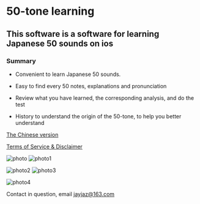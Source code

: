 # 50-tone learning
## This software is a software for learning Japanese 50 sounds on ios
### Summary
* Convenient to learn Japanese 50 sounds.

* Easy to find every 50 notes, explanations and pronunciation

* Review what you have learned, the corresponding analysis, and do the test

* History to understand the origin of the 50-tone, to help you better understand

[The Chinese version](https://github.com/jazjay-stack/50-/blob/master/English.md)

[Terms of Service & Disclaimer](https://github.com/jazjay-stack/50-/blob/master/%E6%9C%8D%E5%8A%A1%E6%9D%A1%E6%AC%BE.md)

![photo](https://upload-images.jianshu.io/upload_images/20720473-f8c2794e0184a16b.png)   ![photo1](https://upload-images.jianshu.io/upload_images/20720473-56ae96581d6a2433.png)

![photo2](https://upload-images.jianshu.io/upload_images/20720473-2f733ec51a64922f.png)    ![photo3](https://upload-images.jianshu.io/upload_images/20720473-c7990f46be64a242.png)

![photo4](https://upload-images.jianshu.io/upload_images/20720473-93fd42560f46c23b.png)


Contact in question, email jayjaz@163.com
